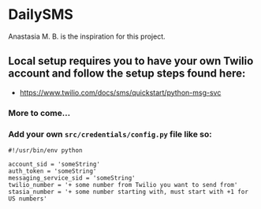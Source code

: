 # DailySMS

Anastasia M. B. is the inspiration for this project.

## Local setup requires you to have your own Twilio account and follow the setup steps found here:

- https://www.twilio.com/docs/sms/quickstart/python-msg-svc

### More to come...

### Add your own `src/credentials/config.py` file like so:

```
#!/usr/bin/env python

account_sid = 'someString'
auth_token = 'someString'
messaging_service_sid = 'someString'
twilio_number = '+ some number from Twilio you want to send from'
stasia_number = '+ some number starting with, must start with +1 for US numbers'

```
